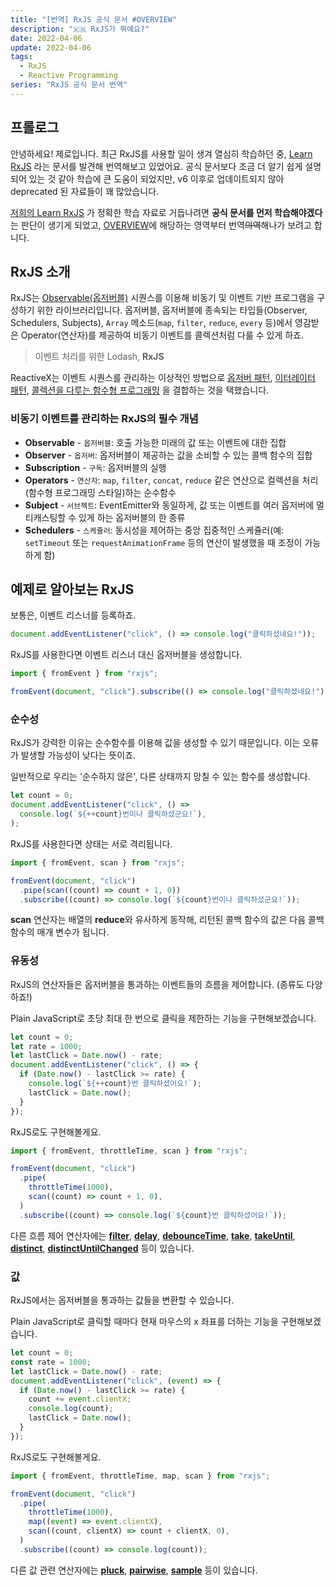 ```yaml
---
title: "[번역] RxJS 공식 문서 #OVERVIEW"
description: "🇰🇷 RxJS가 뭐예요?"
date: 2022-04-06
update: 2022-04-06
tags:
  - RxJS
  - Reactive Programming
series: "RxJS 공식 문서 번역"
---
```


## 프롤로그

안녕하세요! 제로입니다.
최근 RxJS를 사용할 일이 생겨 열심히 학습하던 중, [Learn RxJS](https://www.learnrxjs.io/) 라는 문서를 발견해 번역해보고 있었어요.
공식 문서보다 조금 더 알기 쉽게 설명되어 있는 것 같아 학습에 큰 도움이 되었지만,
v6 이후로 업데이트되지 않아 deprecated 된 자료들이 꽤 많았습니다.

[저희의 Learn RxJS](https://chasethestar.gitbook.io/ko.learn-rxjs) 가 정확한 학습 자료로 거듭나려면
**공식 문서를 먼저 학습해야겠다**는 판단이 생기게 되었고, [OVERVIEW](https://rxjs.dev/guide/overview)에 해당하는 영역부터 번역~~의역~~해나가 보려고 합니다.

## RxJS 소개

RxJS는 [Observable(옵저버블)](https://6h15m.github.io/rxjs-observable) 시퀀스를 이용해 비동기 및 이벤트 기반 프로그램을 구성하기 위한 라이브러리입니다.
옵저버블, 옵저버블에 종속되는 타입들(Observer, Schedulers, Subjects),
`Array` 메소드(`map`, `filter`, `reduce`, `every` 등)에서 영감받은 Operator(연산자)를 제공하여
비동기 이벤트를 콜렉션처럼 다룰 수 있게 하죠.

> 이벤트 처리를 위한 Lodash, **RxJS**

ReactiveX는 이벤트 시퀀스를 관리하는 이상적인 방법으로 [옵저버 패턴](https://en.wikipedia.org/wiki/Observer_pattern),
[이터레이터 패턴](https://en.wikipedia.org/wiki/Iterator_pattern),
[콜렉션을 다루는 함수형 프로그래밍](http://martinfowler.com/articles/collection-pipeline/#NestedOperatorExpressions) 을 결합하는 것을 택했습니다.

### 비동기 이벤트를 관리하는 RxJS의 필수 개념

- **Observable** - `옵저버블`: 호출 가능한 미래의 값 또는 이벤트에 대한 집합
- **Observer** - `옵저버`: 옵저버블이 제공하는 값을 소비할 수 있는 콜백 함수의 집합
- **Subscription** - `구독`: 옵저버블의 실행
- **Operators** - `연산자`: `map`, `filter`, `concat`, `reduce` 같은 연산으로 컬렉션을 처리(함수형 프로그래밍 스타일)하는 순수함수
- **Subject** - `서브젝트`: EventEmitter와 동일하게, 값 또는 이벤트를 여러 옵저버에 멀티캐스팅할 수 있게 하는 옵저버블의 한 종류
- **Schedulers** - `스케쥴러`: 동시성을 제어하는 중앙 집중적인 스케쥴러(예: `setTimeout` 또는 `requestAnimationFrame` 등의 연산이 발생했을 때 조정이 가능하게 함)

## 예제로 알아보는 RxJS

보통은, 이벤트 리스너를 등록하죠.

```ts
document.addEventListener("click", () => console.log("클릭하셨네요!"));
```

RxJS를 사용한다면 이벤트 리스너 대신 옵저버블을 생성합니다.

```ts
import { fromEvent } from "rxjs";

fromEvent(document, "click").subscribe(() => console.log("클릭하셨네요!"));
```

### 순수성

RxJS가 강력한 이유는 순수함수를 이용해 값을 생성할 수 있기 때문입니다.
이는 오류가 발생할 가능성이 낮다는 뜻이죠.

일반적으로 우리는 '순수하지 않은', 다른 상태까지 망칠 수 있는 함수를 생성합니다.

```ts
let count = 0;
document.addEventListener("click", () =>
  console.log(`${++count}번이나 클릭하셨군요!`),
);
```

RxJS를 사용한다면 상태는 서로 격리됩니다.

```ts
import { fromEvent, scan } from "rxjs";

fromEvent(document, "click")
  .pipe(scan((count) => count + 1, 0))
  .subscribe((count) => console.log(`${count}번이나 클릭하셨군요!`));
```

**scan** 연산자는 배열의 **reduce**와 유사하게 동작해,
리턴된 콜백 함수의 값은 다음 콜백 함수의 매개 변수가 됩니다.

### 유동성

RxJS의 연산자들은 옵저버블을 통과하는 이벤트들의 흐름을 제어합니다. (종류도 다양하죠!)

Plain JavaScript로 초당 최대 한 번으로 클릭을 제한하는 기능을 구현해보겠습니다.

```ts
let count = 0;
let rate = 1000;
let lastClick = Date.now() - rate;
document.addEventListener("click", () => {
  if (Date.now() - lastClick >= rate) {
    console.log(`${++count}번 클릭하셨어요!`);
    lastClick = Date.now();
  }
});
```

RxJS로도 구현해볼게요.

```ts
import { fromEvent, throttleTime, scan } from "rxjs";

fromEvent(document, "click")
  .pipe(
    throttleTime(1000),
    scan((count) => count + 1, 0),
  )
  .subscribe((count) => console.log(`${count}번 클릭하셨어요!`));
```

다른 흐름 제어 연산자에는 [**filter**](https://rxjs.dev/api/operators/filter),
[**delay**](https://rxjs.dev/api/operators/delay),
[**debounceTime**](https://rxjs.dev/api/operators/debounceTime),
[**take**](https://rxjs.dev/api/operators/take),
[**takeUntil**](https://rxjs.dev/api/operators/takeUntil),
[**distinct**](https://rxjs.dev/api/operators/distinct),
[**distinctUntilChanged**](https://rxjs.dev/api/operators/distinctUntilChanged) 등이 있습니다.

### 값

RxJS에서는 옵저버블을 통과하는 값들을 변환할 수 있습니다.

Plain JavaScript로 클릭할 때마다 현재 마우스의 x 좌표를 더하는 기능을 구현해보겠습니다.

```ts
let count = 0;
const rate = 1000;
let lastClick = Date.now() - rate;
document.addEventListener("click", (event) => {
  if (Date.now() - lastClick >= rate) {
    count += event.clientX;
    console.log(count);
    lastClick = Date.now();
  }
});
```

RxJS로도 구현해볼게요.

```ts
import { fromEvent, throttleTime, map, scan } from "rxjs";

fromEvent(document, "click")
  .pipe(
    throttleTime(1000),
    map((event) => event.clientX),
    scan((count, clientX) => count + clientX, 0),
  )
  .subscribe((count) => console.log(count));
```

다른 값 관련 연산자에는 [**pluck**](https://rxjs.dev/api/operators/pluck), [**pairwise**](https://rxjs.dev/api/operators/pairwise), [**sample**](https://rxjs.dev/api/operators/sample) 등이 있습니다.
